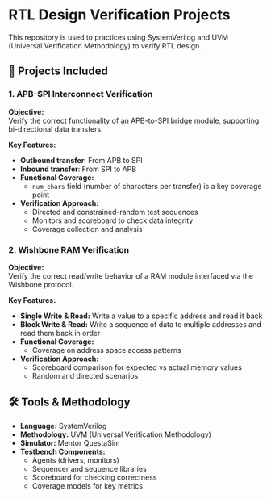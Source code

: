 # RTL Design Verification Projects

This repository is used to practices using SystemVerilog and UVM (Universal Verification Methodology) to verify RTL design.

## 📁 Projects Included

### 1. APB-SPI Interconnect Verification

**Objective:**  
Verify the correct functionality of an APB-to-SPI bridge module, supporting bi-directional data transfers.

**Key Features:**
- **Outbound transfer**: From APB to SPI
- **Inbound transfer**: From SPI to APB
- **Functional Coverage:** 
  - `num_chars` field (number of characters per transfer) is a key coverage point
- **Verification Approach:**
  - Directed and constrained-random test sequences
  - Monitors and scoreboard to check data integrity
  - Coverage collection and analysis

### 2. Wishbone RAM Verification

**Objective:**  
Verify the correct read/write behavior of a RAM module interfaced via the Wishbone protocol.

**Key Features:**
- **Single Write & Read:** Write a value to a specific address and read it back
- **Block Write & Read:** Write a sequence of data to multiple addresses and read them back in order
- **Functional Coverage:**
  - Coverage on address space access patterns
- **Verification Approach:**
  - Scoreboard comparison for expected vs actual memory values
  - Random and directed scenarios

## 🛠️ Tools & Methodology

- **Language:** SystemVerilog
- **Methodology:** UVM (Universal Verification Methodology)
- **Simulator:** Mentor QuestaSim
- **Testbench Components:**
  - Agents (drivers, monitors)
  - Sequencer and sequence libraries
  - Scoreboard for checking correctness
  - Coverage models for key metrics
